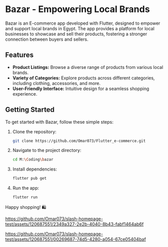 # Bazar - Empowering Local Brands

Bazar is an E-commerce app developed with Flutter, designed to empower and support local brands in Egypt. The app provides a platform for local businesses to showcase and sell their products, fostering a stronger connection between buyers and sellers.

## Features

- **Product Listings:** Browse a diverse range of products from various local brands.
- **Variety of Categories:** Explore products across different categories, including clothing, accessories, and more.
- **User-Friendly Interface:** Intuitive design for a seamless shopping experience.

## Getting Started

To get started with Bazar, follow these simple steps:

1. Clone the repository:
    ```bash
    git clone https://github.com/Omar073/Flutter_e-commerce.git
    ```
2. Navigate to the project directory:
    ```bash
    cd M:\Coding\bazar
    ```
3. Install dependencies:
    ```bash
    flutter pub get
    ```
4. Run the app:
    ```bash
    flutter run
    ```

Happy shopping! 🛍️

https://github.com/Omar073/slash-homepage-test/assets/120687551/2349a327-2e2b-4040-8b43-fabf1464ab6f

https://github.com/Omar073/slash-homepage-test/assets/120687551/00269687-74d5-4280-a054-67ce05404baf

